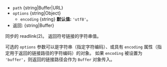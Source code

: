 <!-- YAML
added: v0.1.31
changes:
  - version: v7.6.0
    pr-url: https://github.com/nodejs/node/pull/10739
    description: 参数 `path` 可以是 WHATWG `URL` 对象（使用 `file:` 协议）。 
      该支持目前仍是实验的。
-->

* `path` {string|Buffer|URL}
* `options` {string|Object}
  * `encoding` {string} **默认值:** `'utf8'`。
* 返回: {string|Buffer}

同步的 readlink(2)。
返回符号链接的字符串值。

可选的 `options` 参数可以是字符串（指定字符编码）、或具有 `encoding` 属性（指定用于返回的链接路径的字符编码）的对象。 
如果 `encoding` 被设置为 `'buffer'`，则返回的链接路径会作为 `Buffer` 对象传入。


